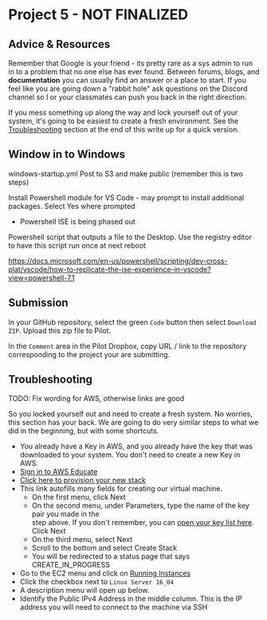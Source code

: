 # Project 5 - NOT FINALIZED

## Advice & Resources

Remember that Google is your friend - its pretty rare as a sys admin to run in to a problem that no one else has ever found.  Between forums, blogs, and **documentation** you can usually find an answer or a place to start.  If you feel like you are going down a "rabbit hole" ask questions on the Discord channel so I or your classmates can push you back in the right direction.

If you mess something up along the way and lock yourself out of your system, it's going to be easiest to create a fresh environment.  See the [Troubleshooting](#Troubleshooting) section at the end of this write up for a quick version.

## Window in to Windows

windows-startup.yml
Post to S3 and make public (remember this is two steps)

Install Powershell module for VS Code - may prompt to install additional packages.  Select Yes where prompted
  - Powershell ISE is being phased out

Powershell script that outputs a file to the Desktop.  Use the registry editor to have this script run once at next reboot

https://docs.microsoft.com/en-us/powershell/scripting/dev-cross-plat/vscode/how-to-replicate-the-ise-experience-in-vscode?view=powershell-7.1

## Submission

In your GitHub repository, select the green `Code` button then select `Download ZIP`. Upload this zip file to Pilot.

In the `Comment` area in the Pilot Dropbox, copy URL / link to the repository corresponding to the project your are submitting.

## Troubleshooting
TODO: Fix wording for AWS, otherwise links are good

So you locked yourself out and need to create a fresh system.  No worries, this section has your back.  We are going to do very similar steps to what we did in the beginning, but with some shortcuts.

- You already have a Key in AWS, and you already have the key that was downloaded to your system.  You don't need to create a new Key in AWS.
- [Sign in to AWS Educate](https://www.awseducate.com/student/s/)
- [Click here to provision your new stack](https://console.aws.amazon.com/cloudformation/home?region=us-east-1#/stacks/new?stackName=ceg2410-windowsAD&templateURL=https://cf-templates-bmjurcpfd9d8-us-east-1.s3.amazonaws.com/2021090XO5-windows-startup.yml)
- This link autofills many fields for creating our virtual machine.
  - On the first menu, click Next
  - On the second menu, under Parameters, type the name of the key pair you made in the  
    step above. If you don't remember, you can [open your key list here](https://console.aws.amazon.com/ec2/v2/home?region=us-east-1#KeyPairs:sort=keyName). Click Next
  - On the third menu, select Next
  - Scroll to the bottom and select Create Stack
  - You will be redirected to a status page that says CREATE_IN_PROGRESS
- Go to the EC2 menu and click on [Running Instances](https://console.aws.amazon.com/ec2/v2/home?region=us-east-1#Instances:sort=instanceState)
- Click the checkbox next to `Linux Server 16_04`
- A description menu will open up below.
- Identify the Public IPv4 Address in the middle column. This is the IP address you will need to connect to the machine via SSH